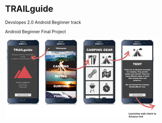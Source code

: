 # TRAILguide

Devslopes 2.0 Android Beginner track

Android Beginner Final Project

<img src="img/TRAILguide_app.png" alt="mockup">
